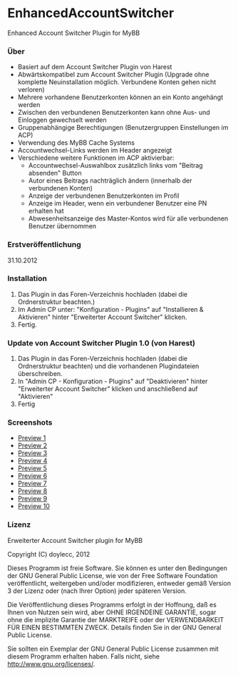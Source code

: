 EnhancedAccountSwitcher
=======================

Enhanced Account Switcher Plugin for MyBB



### Über
* Basiert auf dem Account Switcher Plugin von Harest
* Abwärtskompatibel zum Account Switcher Plugin (Upgrade ohne komplette Neuinstallation möglich. Verbundene Konten gehen nicht verloren)
* Mehrere vorhandene Benutzerkonten können an ein Konto angehängt werden
* Zwischen den verbundenen Benutzerkonten kann ohne Aus- und Einloggen gewechselt werden
* Gruppenabhängige Berechtigungen (Benutzergruppen Einstellungen im ACP)
* Verwendung des MyBB Cache Systems
* Accountwechsel-Links werden im Header angezeigt
* Verschiedene weitere Funktionen im ACP aktivierbar:
  * Accountwechsel-Auswahlbox zusätzlich links vom "Beitrag absenden" Button
  * Autor eines Beitrags nachträglich ändern (innerhalb der verbundenen Konten)
  * Anzeige der verbundenen Benutzerkonten im Profil
  * Anzeige im Header, wenn ein verbundener Benutzer eine PN erhalten hat
  * Abwesenheitsanzeige des Master-Kontos wird für alle verbundenen Benutzer übernommen

### Erstveröffentlichung
31.10.2012

### Installation
1. Das Plugin in das Foren-Verzeichnis hochladen (dabei die Ordnerstruktur beachten.)
2. Im Admin CP unter: "Konfiguration - Plugins" auf "Installieren & Aktivieren" hinter "Erweiterter Account Switcher" klicken.
3. Fertig.

### Update von Account Switcher Plugin 1.0 (von Harest)
1. Das Plugin in das Foren-Verzeichnis hochladen (dabei die Ordnerstruktur beachten) und die vorhandenen Plugindateien überschreiben.
2. In "Admin CP - Konfiguration - Plugins" auf "Deaktivieren" hinter "Erweiterter Account Switcher" klicken und anschließend auf "Aktivieren"
3. Fertig

### Screenshots
* [Preview 1](http://s19.postimg.org/f4hk6kljn/eas_00.jpg)
* [Preview 2](http://s19.postimg.org/6l2rmk2kz/eas_01.jpg)
* [Preview 3](http://s19.postimg.org/4f8gs1z4j/eas_02.jpg)
* [Preview 4](http://s19.postimg.org/5g8ph6g43/eas_03.jpg)
* [Preview 5](http://s19.postimg.org/ok20xisyb/eas_04.jpg)
* [Preview 6](http://s19.postimg.org/o60oxx8ur/eas_05.jpg)
* [Preview 7](http://s19.postimg.org/nrzcybor7/eas_06.jpg)
* [Preview 8](http://s19.postimg.org/y0n8qenf7/eas_07.jpg)
* [Preview 9](http://s19.postimg.org/q6mn50fmb/eas_08.jpg)
* [Preview 10](http://s19.postimg.org/ipdfpsq37/eas_09.jpg)

### Lizenz
Erweiterter Account Switcher plugin for MyBB

Copyright (C) doylecc, 2012

Dieses Programm ist freie Software. Sie können es unter den Bedingungen der GNU General Public License, wie von der Free Software Foundation veröffentlicht, weitergeben und/oder modifizieren, entweder gemäß Version 3 der Lizenz oder (nach Ihrer Option) jeder späteren Version.

Die Veröffentlichung dieses Programms erfolgt in der Hoffnung, daß es Ihnen von Nutzen sein wird, aber OHNE IRGENDEINE GARANTIE, sogar ohne die implizite Garantie der MARKTREIFE oder der VERWENDBARKEIT FÜR EINEN BESTIMMTEN ZWECK. Details finden Sie in der GNU General Public License.

Sie sollten ein Exemplar der GNU General Public License zusammen mit diesem Programm erhalten haben. Falls nicht, siehe <http://www.gnu.org/licenses/>.
